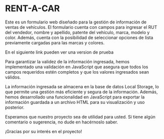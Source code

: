 # RENT-A-CAR


Este es un formulario web diseñado para la gestión de información de ventas de vehículos. El formulario cuenta con campos para ingresar el RUT del vendedor, nombre y apellido, patente del vehículo, marca, modelo y color. Además, cuenta con la posibilidad de seleccionar opciones de lista previamente cargadas para las marcas y colores.

En el siguiente link pueden ver una version de prueba 

Para garantizar la validez de la información ingresada, hemos implementado una validación en JavaScript que asegura que todos los campos requeridos estén completos y que los valores ingresados sean válidos.

La información ingresada se almacena en la base de datos Local Storage, lo que permite una gestión más eficiente y segura de la información. Además, hemos desarrollado una funcionalidad en JavaScript para exportar la información guardada a un archivo HTML para su visualización y uso posterior.

Esperamos que nuestro proyecto sea de utilidad para usted. Si tiene algún comentario o sugerencia, no dude en hacérnoslo saber.

¡Gracias por su interés en el proyecto!
